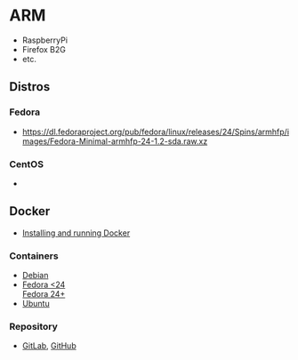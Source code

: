ARM
===

  * RaspberryPi
  * Firefox B2G
  * etc.


Distros
-------

### Fedora

  * https://dl.fedoraproject.org/pub/fedora/linux/releases/24/Spins/armhfp/images/Fedora-Minimal-armhfp-24-1.2-sda.raw.xz


### CentOS

  * 


Docker
------

  * [Installing and running Docker](https://github.com/umiddelb/armhf/wiki/Installing,-running,-using-docker-on-armhf-(ARMv7)-devices)

### Containers

  * [Debian](https://hub.docker.com/r/armv7/armhf-debian/)
  * [Fedora <24](https://hub.docker.com/r/armv7/armhf-fedora/)  
    [Fedora 24+](https://hub.dokcer.com/r/gbraad/armhf-fedora/)
  * [Ubuntu](https://hub.docker.com/r/armv7/armhf-ubuntu/)

### Repository

  * [GitLab](https://gitlab.com/gbraad/ARM), [GitHub](https://github.com/gbraad/docker-container-registry-arm)
